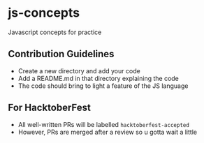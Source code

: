 # js-concepts
Javascript concepts for practice

## Contribution Guidelines
- Create a new directory and add your code
- Add a README.md in that directory explaining the code
- The code should bring to light a feature of the JS language

## For HacktoberFest
- All well-written PRs will be labelled `hacktoberfest-accepted`
- However, PRs are merged after a review so u gotta wait a little
